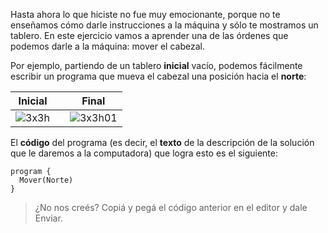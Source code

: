 Hasta ahora lo que hiciste no fue muy emocionante, porque no te enseñamos cómo darle instrucciones a la máquina y sólo te mostramos un tablero. En este ejercicio vamos a aprender una de las órdenes que podemos darle a la máquina: mover el cabezal.

Por ejemplo, partiendo de un tablero **inicial** vacío, podemos fácilmente escribir un programa que mueva el cabezal una posición hacia el **norte**:

| Inicial |   | Final |
|:-------:|:-:|:-----:|
|![3x3h](https://raw.githubusercontent.com/sagrado-corazon-alcal/mumuki-fundamentos-gobstones-guia-1-primeros-programas/master/3x3h.png)|<i class="fa fa-arrow-right"></i>|![3x3h01](https://raw.githubusercontent.com/sagrado-corazon-alcal/mumuki-fundamentos-gobstones-guia-1-primeros-programas/master/3x3h01.png)|

El **código** del programa (es decir, el **texto** de la descripción de la solución que le daremos a la computadora) que logra esto es el siguiente:

```gobstones
program {
  Mover(Norte)
}
```

> ¿No nos creés? Copiá y pegá el código anterior en el editor y dale Enviar.
